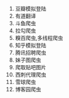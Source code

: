 1. 豆瓣模拟登陆
2. 有道翻译
3. 斗鱼爬虫
4. 拉勾爬虫
5. 糗百爬虫,多线程爬虫
6. 知乎模拟登陆
7. 腾讯招聘爬虫
8. 妹子图爬虫
9. 爬取贴吧图片
10. 西刺代理爬虫
11. 雪球爬虫
12. 博客园爬虫